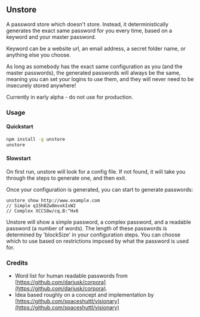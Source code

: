 ## Unstore

A password store which doesn't store. Instead, it deterministically generates the exact same password for you every time, based on a keyword and your master password.

Keyword can be a website url, an email address, a secret folder name, or anything else you choose.

As long as somebody has the exact same configuration as you (and the master passwords), the generated passwords will always be the same, meaning you can set your logins to use them, and they will never need to be insecurely stored anywhere!

Currently in early alpha - do not use for production.

### Usage

#### Quickstart

```bash
npm install -g unstore
unstore
```

#### Slowstart

On first run, unstore will look for a config file. If not found, it will take you through the steps to generate one,
and then exit.

Once your configuration is generated, you can start to generate passwords:

```
unstore show http://www.example.com
// Simple q15hBZw8mvxkIxW2
// Complex XCCS8w/cq.B:^Hx6
```

Unstore will show a simple password, a complex password, and a readable password (a number of words).
The length of these passwords is determined by 'blockSize' in your configuration steps.
You can choose which to use based on restrictions imposed by what the password is used for.

### Credits

* Word list for human readable passwords from [https://github.com/dariusk/corpora](https://github.com/dariusk/corpora).
* Idea based roughly on a concept and implementation by [https://github.com/spaceshuttl/visionary](https://github.com/spaceshuttl/visionary)